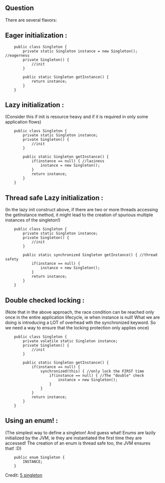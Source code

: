 ## Question


There are several flavors:
## Eager initialization :
```
	public class Singleton {
		private static Singleton instance = new Singleton(); //eagerness
		private Singleton() {
			//init
		}
		
		public static Singleton getInstance() {
			return instance;
		}
	}
```
## Lazy initialization : 
(Consider this if init is resource heavy and if it is required in only some application flows)
```
	public class Singleton {
		private static Singleton instance;
		private Singleton() {
			//init
		}
		
		public static Singleton getInstance() {
			if(instance == null) { //laziness
				instance = new Singleton();
			}
			return instance;
		}
	}
```
## Thread safe Lazy initialization : 
(In the lazy init construct above, if there are two or more threads accessing the getInstance method, it might lead to the creation of spurious multiple instances of the singleton!)
```
	public class Singleton {
		private static Singleton instance;
		private Singleton() {
			//init
		}
		
		public static synchronized Singleton getInstance() { //thread safety
			if(instance == null) {
				instance = new Singleton();
			}
			return instance;
		}
	}
```
## Double checked locking : 
(Note that in the above approach, the race condition can be reached only once in the entire application lifecycle, ie when instance is null! What we are doing is introducing a LOT of overhead wth the synchronized keyword. So we need a way to ensure that the locking protection only applies once)
```
	public class Singleton {
		private volatile static Singleton instance;
		private Singleton() {
			//init
		}
		
		public static Singleton getInstance() {
			if(instance == null) {
				synchronized(this) { //only lock the FIRST time
					if(instance == null) { //The "double" check
						instance = new Singleton();
					}
				}
			}
			return instance;
		}
	}
```
## Using an enum! : 
(The simplest way to define a singleton! And guess what! Enums are lazily initialized by the JVM, ie they are instantiated the first time they are accessed! The creation of an enum is thread safe too, the JVM ensures that! :D)
```
	public enum Singleton {
		INSTANCE;
	}
```

Credit: [5 singleton]()
